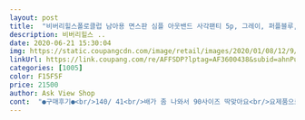 ```yaml
---
layout: post 
title:  "비버리힐스폴로클럽 남아용 면스판 심플 아웃밴드 사각팬티 5p, 그레이, 퍼플블루, 그린블루, 네이비, 블랙" 
description: 비버리힐스 ..
date: 2020-06-21 15:30:04 
img: https://static.coupangcdn.com/image/retail/images/2020/01/08/12/9/6e3267f1-bed6-4021-a77c-e0e3f530ceea.jpg 
linkUrl: https://link.coupang.com/re/AFFSDP?lptag=AF3600438&subid=ahnPublicAsk&pageKey=1163199060&itemId=2140098869&vendorItemId=70138498366&traceid=V0-113-cfca800e6c82b78c 
categories: [1005] 
color: F15F5F 
price: 21500 
author: Ask View Shop 
cont:  "●구매후기●<br/>140/ 41<br/>배가 좀 나와서 90사이즈 딱맞아요<br/>요제품으로 주문했어요<br/>좀 늘어지는 것같아서<br/>중2아들 말라서 47키로  90맞아요<br/>짱짱하고 재질도 좋아요  면 아닌재질은 첨에 입었을땐 엄청부드럽고 편하고 시원한데<br/>초5아들 팬티가 불편하다고 늘 불만 삼각입다가 트렁크사각으로 입다가 이번엔 요걸로 사봤는데 다행히 편하대요.<br/> 끼는거 싫어하는거 같아서 일부러 크게 주문했어요<br/>폴로께 다르곳보다 아래기장이 길어서 좋아요<br/>" 
---
```

